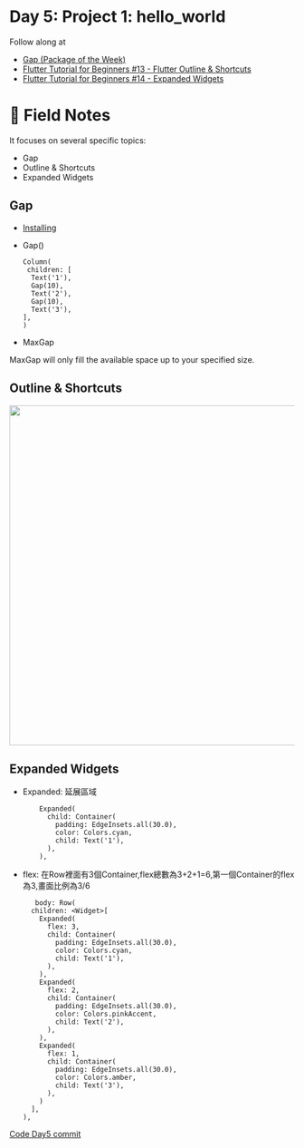 # Day 5: Project 1: hello_world

Follow along at 
- [Gap (Package of the Week)][1]
- [Flutter Tutorial for Beginners #13 - Flutter Outline & Shortcuts][3]
- [Flutter Tutorial for Beginners #14 - Expanded Widgets][4]

# 📒 Field Notes
It focuses on several specific topics:
- Gap
- Outline & Shortcuts
- Expanded Widgets

## Gap

- [Installing][2]
  

- Gap()
  
      Column(
       children: [
        Text('1'),
        Gap(10),
        Text('2'),
        Gap(10),
        Text('3'),
      ],
      )

- MaxGap

MaxGap will only fill the available space up to your specified size.


## Outline & Shortcuts

<img width="600" height="600" src="https://github.com/VisionAce/Screenshoots/blob/main/截圖%202023-11-08%20晚上10.24.47.png"/>

## Expanded Widgets

- Expanded: 延展區域

          Expanded(
            child: Container(
              padding: EdgeInsets.all(30.0),
              color: Colors.cyan,
              child: Text('1'),
            ),
          ),
          
- flex: 在Row裡面有3個Container,flex總數為3+2+1=6,第一個Container的flex為3,畫面比例為3/6

         body: Row(
        children: <Widget>[
          Expanded(
            flex: 3,
            child: Container(
              padding: EdgeInsets.all(30.0),
              color: Colors.cyan,
              child: Text('1'),
            ),
          ),
          Expanded(
            flex: 2,
            child: Container(
              padding: EdgeInsets.all(30.0),
              color: Colors.pinkAccent,
              child: Text('2'),
            ),
          ),
          Expanded(
            flex: 1,
            child: Container(
              padding: EdgeInsets.all(30.0),
              color: Colors.amber,
              child: Text('3'),
            ),
          )
        ],
      ),


[Code Day5 commit][5]


[1]: https://www.youtube.com/watch?v=MqjCIITfCIA
[2]: https://pub.dev/packages/gap/install
[3]: https://www.youtube.com/watch?v=RdPkFd6_fTA&list=PL4cUxeGkcC9jLYyp2Aoh6hcWuxFDX6PBJ&index=13
[4]: https://www.youtube.com/watch?v=zNZvuP8h1vs&list=PL4cUxeGkcC9jLYyp2Aoh6hcWuxFDX6PBJ&index=14
[5]: https://github.com/VisionAce/BeginnerFlutter/commit/54f9cf47f9ec2828ee1eb945af8f0745330aa492
